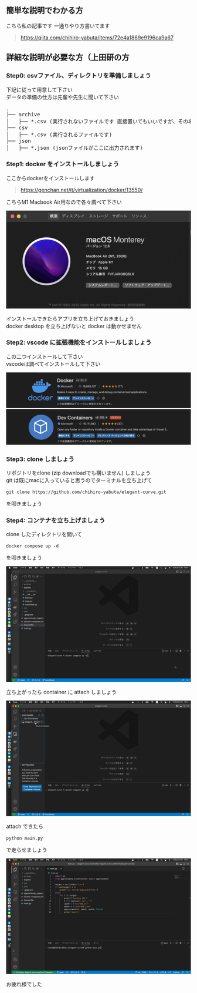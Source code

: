 ## 簡単な説明でわかる方
こちら私の記事です 一通りやり方書いてます

>https://qiita.com/chihiro-yabuta/items/72e4a1869e9196ca9a67

## 詳細な説明が必要な方（上田研の方
### Step0: csvファイル、ディレクトリを準備しましょう
下記に従って用意して下さい<br>
データの準備の仕方は先輩や先生に聞いて下さい

<pre>
.
├── archive
│   ├── *.csv (実行されないファイルです 直接置いてもいいですが、その場合 .gitignoreを追記する必要があります)
├── csv
│   ├── *.csv (実行されるファイルです)
├── json
│   ├── *.json (jsonファイルがここに出力されます)
</pre>

### Step1: docker をインストールしましょう
ここからdockerをインストールします

>https://genchan.net/it/virtualization/docker/13550/

こちらM1 Macbook Air用なので各々調べて下さい

![version](git/version.png)

インストールできたらアプリを立ち上げておきましょう<br>
docker desktop を立ち上げないと docker は動かせません

### Step2: vscode に拡張機能をインストールしましょう
この二つインストールして下さい<br>
vscodeは調べてインストールして下さい

![docker](git/extension_docker.png)
![containers](git/extension_containers.png)

### Step3: clone しましょう
リポジトリをclone (zip downloadでも構いません) しましょう<br>
git は既にmacに入っていると思うのでターミナルを立ち上げて

```
git clone https://github.com/chihiro-yabuta/elegant-curve.git
```

を叩きましょう

### Step4: コンテナを立ち上げましょう
clone したディレクトリを開いて

```
docker compose up -d
```

を叩きましょう

![build](git/build.png)

立ち上がったら container に attach しましょう

![attach](git/attach.png)

attach できたら

```
python main.py
```

で走らせましょう

![run](git/run.png)

お疲れ様でした

